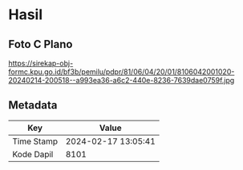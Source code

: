 # Hasil

## Foto C Plano

https://sirekap-obj-formc.kpu.go.id/bf3b/pemilu/pdpr/81/06/04/20/01/8106042001020-20240214-200518--a993ea36-a6c2-440e-8236-7639dae0759f.jpg


## Metadata

| Key        | Value               |
| ---------- | ------------------- |
| Time Stamp | 2024-02-17 13:05:41 |
| Kode Dapil | 8101                |



